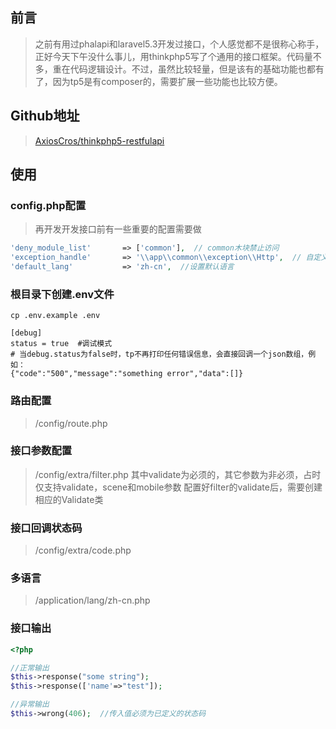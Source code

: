 ## 前言
> 之前有用过phalapi和laravel5.3开发过接口，个人感觉都不是很称心称手，正好今天下午没什么事儿，用thinkphp5写了个通用的接口框架。代码量不多，重在代码逻辑设计。不过，虽然比较轻量，但是该有的基础功能也都有了，因为tp5是有composer的，需要扩展一些功能也比较方便。

## Github地址
> [AxiosCros/thinkphp5-restfulapi](https://github.com/AxiosCros/thinkphp5-restfulapi.git)

## 使用

### config.php配置
> 再开发开发接口前有一些重要的配置需要做

``` php
'deny_module_list'       => ['common'],  // common木块禁止访问
'exception_handle'       => '\\app\\common\\exception\\Http',  // 自定义异常处理
'default_lang'           => 'zh-cn',  //设置默认语言
```

### 根目录下创建.env文件
``` shell
cp .env.example .env

[debug]
status = true  #调试模式
# 当debug.status为false时，tp不再打印任何错误信息，会直接回调一个json数组，例如：
{"code":"500","message":"something error","data":[]}

```

### 路由配置
> /config/route.php

### 接口参数配置
> /config/extra/filter.php
> 其中validate为必须的，其它参数为非必须，占时仅支持validate，scene和mobile参数
> 配置好filter的validate后，需要创建相应的Validate类

### 接口回调状态码
> /config/extra/code.php

### 多语言
> /application/lang/zh-cn.php

### 接口输出
``` php
<?php

//正常输出
$this->response("some string");
$this->response(['name'=>"test"]);

//异常输出
$this->wrong(406);  //传入值必须为已定义的状态码
```


